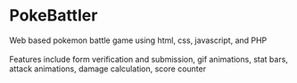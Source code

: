 # PokeBattler

Web based pokemon battle game using html, css, javascript, and PHP
<br/><br/>
Features include form verification and submission, gif animations, stat bars, attack animations, damage calculation, score counter 
